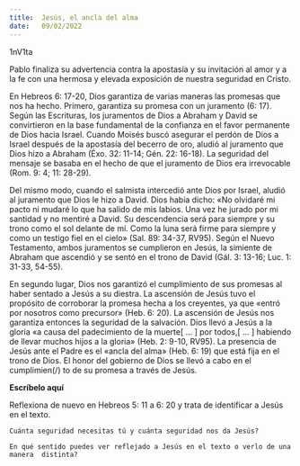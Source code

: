 ```yaml
---
title:  Jesús, el ancla del alma
date:   09/02/2022
---
```


1nV1ta

Pablo finaliza su advertencia contra la apostasía y su invitación al amor y a la fe con una hermosa y elevada exposición de nuestra seguridad en Cristo.

En Hebreos 6: 17-20, Dios garantiza de varias maneras las promesas que nos ha hecho. Primero, garantiza su promesa con un juramento (6: 17). Según las Escrituras, los juramentos de Dios a Abraham y David se convirtieron en la base fundamental de la confianza en el favor permanente de Dios hacia Israel. Cuando Moisés buscó asegurar el perdón de Dios a Israel después de la apostasía del becerro de oro, aludió al juramento que Dios hizo a Abraham (Éxo. 32: 11-14; Gén. 22: 16-18). La seguridad del mensaje se basaba en el hecho de que el juramento de Dios era irrevocable (Rom. 9: 4; 11: 28-29).

Del mismo modo, cuando el salmista intercedió ante Dios por Israel, aludió al juramento que Dios le hizo a David. Dios había dicho: «No olvidaré mi pacto ni mudaré lo que ha salido de mis labios. Una vez he jurado por mi santidad y no mentiré a David. Su descendencia será para siempre y su trono como el sol delante de mí. Como la luna será firme para siempre y como un testigo fiel en el cielo» (Sal. 89: 34-37, RV95). Según el Nuevo Testamento, ambos juramentos se cumplieron en Jesús, la simiente de Abraham que ascendió y se sentó en el trono de David (Gál. 3: 13-16; Luc. 1: 31-33, 54-55).

En segundo lugar, Dios nos garantizó el cumplimiento de sus promesas al haber sentado a Jesús a su diestra. La ascensión de Jesús tuvo el propósito de corroborar la promesa hecha a los creyentes, ya que «entró por nosotros como precursor» (Heb. 6: 20). La ascensión de Jesús nos garantiza entonces la seguridad de la salvación. Dios llevó a Jesús a la gloria «a causa del padecimiento de la muerte[ ... ] por todos,[ ... ] habiendo de llevar muchos hijos a la gloria» (Heb. 2: 9-10, RV95). La presencia de Jesús ante el Padre es el «ancla del alma» (Heb. 6: 19) que está fija en el trono de Dios. El honor del gobierno de Dios se llevó a cabo en el cumplimien(/) to de su promesa a través de Jesús.

**Escríbelo aquí**

Reflexiona de nuevo en Hebreos 5: 11 a 6: 20 y trata de identificar a Jesús en el texto.

`Cuánta seguridad necesitas tú y cuánta seguridad nos da Jesús?`

`En qué sentido puedes ver reflejado a Jesús en el texto o verlo de una manera  distinta?`
